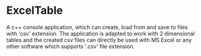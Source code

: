 # ExcelTable
A c++ console application, which can create, load from and save to files with 'csv' extension. The application is adapted to work with 2 dimensional tables and the created csv files can directly be used with MS Excel or any other software which supports '.csv' file extension.
